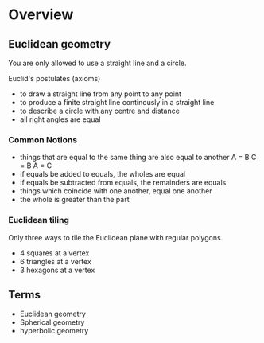# Overview

## Euclidean geometry
You are only allowed to use a straight line and a circle.  

Euclid's postulates (axioms)  
- to draw a straight line from any point to any point
- to produce a finite straight line continously in a straight line
- to describe a circle with any centre and distance
- all right angles are equal

### Common Notions
- things that are equal to the same thing are also equal to another
A = B  C = B  A = C
- if equals be added to equals, the wholes are equal
- if equals be subtracted from equals, the remainders are equals
- things which coincide with one another, equal one another
- the whole is greater than the part

### Euclidean tiling
Only three ways to tile the Euclidean plane with regular polygons.  
- 4 squares at a vertex
- 6 triangles at a vertex
- 3 hexagons at a vertex

## Terms
- Euclidean geometry
- Spherical geometry
- hyperbolic geometry